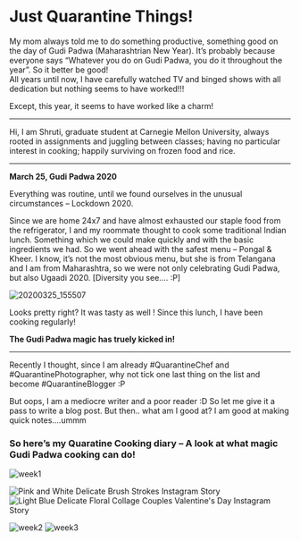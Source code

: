 # Just Quarantine Things!


My mom always told me to do something productive, something good on the day of Gudi Padwa (Maharashtrian New Year). It’s probably because everyone says “Whatever you do on Gudi Padwa, you do it throughout the year”. So it better be good! <br>
All years until now, I have carefully watched TV and binged shows with all dedication but nothing seems to have worked!!! 

Except, this year, it seems to have worked like a charm!
___________

Hi, I am Shruti, graduate student at Carnegie Mellon University, always rooted in assignments and juggling between classes; having no particular interest in cooking; happily surviving on frozen food and rice. <br> 

___________



**March 25, Gudi Padwa 2020**

Everything was routine, until we found ourselves in the unusual circumstances – Lockdown 2020.

Since we are home 24x7 and have almost exhausted our staple food from the refrigerator, I and my roommate thought to cook some traditional Indian lunch. Something which we could make quickly and with the basic ingredients we had. So we went ahead with the safest menu – Pongal & Kheer. I know, it’s not the most obvious menu, but she is from Telangana and I am from Maharashtra, so we were not only celebrating Gudi Padwa, but also Ugaadi 2020. [Diversity you see…. :P]

![20200325_155507](https://user-images.githubusercontent.com/59716372/83337907-39adc780-a28d-11ea-8169-d256745f787f.jpg)

Looks pretty right? It was tasty as well ! Since this lunch, I have been cooking regularly!



**The Gudi Padwa magic has truely kicked in!**

____

Recently I thought, since I am already #QuarantineChef and #QuarantinePhotographer, why not tick one last thing on the list and become #QuarantineBlogger :P


But oops, I am a mediocre writer and a poor reader :D So let me give it a pass to write a blog post. But then.. what am I good at? I am good at making quick notes....ummm


### So here’s my Quaratine Cooking diary – A look at what magic Gudi Padwa cooking can do!

![week1](https://user-images.githubusercontent.com/59716372/83375655-87b1f080-a39d-11ea-83f7-e162bdb188bb.PNG)


![Pink and White Delicate Brush Strokes Instagram Story](https://user-images.githubusercontent.com/59716372/83564428-b38ebc80-a4ea-11ea-906a-78835e99edb1.png)
![Light Blue Delicate Floral Collage Couples Valentine's Day Instagram Story](https://user-images.githubusercontent.com/59716372/83564623-01a3c000-a4eb-11ea-9c32-b2c9dd5c7fc8.png)


![week2](https://user-images.githubusercontent.com/59716372/83375656-88e31d80-a39d-11ea-8373-bc81d604ad9d.PNG)
![week3](https://user-images.githubusercontent.com/59716372/83375657-897bb400-a39d-11ea-8617-1397c7aacd90.PNG)

